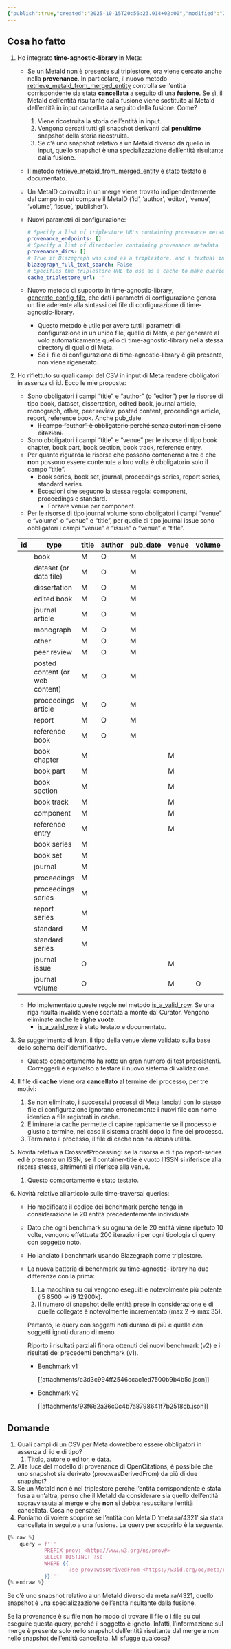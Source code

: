 ```yaml
---
{"publish":true,"created":"2025-10-15T20:56:23.914+02:00","modified":"2025-10-15T20:56:23.917+02:00","cssclasses":""}
---
```



## Cosa ho fatto

1. Ho integrato **time-agnostic-library** in Meta:
    - Se un MetaId non è presente sul triplestore, ora viene cercato anche nella **provenance**. In particolare, il nuovo metodo [retrieve_metaid_from_merged_entity](https://github.com/opencitations/meta/blob/714b4079862f6bcf4a6c72c4a4f6c443d48117e0/lib/finder.py#L146) controlla se l’entità corrispondente sia stata **cancellata** a seguito di una **fusione**. Se sì, il MetaId dell’entità risultante dalla fusione viene sostituito al MetaId dell’entità in input cancellata a seguito della fusione. Come?
        1. Viene ricostruita la storia dell’entità in input.
        2. Vengono cercati tutti gli snapshot derivanti dal **penultimo** snapshot della storia ricostruita.
        3. Se c’è uno snapshot relativo a un MetaId diverso da quello in input, quello snapshot è una specializzazione dell’entità risultante dalla fusione.
    - Il metodo [retrieve_metaid_from_merged_entity](https://github.com/opencitations/meta/blob/714b4079862f6bcf4a6c72c4a4f6c443d48117e0/lib/finder.py#L146) è stato testato e documentato.
    - Un MetaID coinvolto in un merge viene trovato indipendentemente dal campo in cui compare il MetaID (’id’, ‘author’, ‘editor’, ‘venue’, ‘volume’, ‘issue’, ‘publisher’).
    - Nuovi parametri di configurazione:
        
        ```yaml
        # Specify a list of triplestore URLs containing provenance metadata
        provenance_endpoints: []
        # Specify a list of directories containing provenance metadata
        provenance_dirs: []
        # True if Blazegraph was used as a triplestore, and a textual index was built to speed up queries. For more information, see https://github.com/blazegraph/database/wiki/Rebuild_Text_Index_Procedure
        blazegraph_full_text_search: False
        # Specifies the triplestore URL to use as a cache to make queries on provenance faster
        cache_triplestore_url: ''
        ```
        
    - Nuovo metodo di supporto in time-agnostic-library, [generate_config_file](https://github.com/opencitations/time-agnostic-library/blob/46ecb0381de7fc8b4e9a6dab3fe9e95c09a4aa14/src/time_agnostic_library/support.py#L52), che dati i parametri di configurazione genera un file aderente alla sintassi dei file di configurazione di time-agnostic-library.
        - Questo metodo è utile per avere tutti i parametri di configurazione in un unico file, quello di Meta, e per generare al volo automaticamente quello di time-agnostic-library nella stessa directory di quello di Meta.
        - Se il file di configurazione di time-agnostic-library è già presente, non viene rigenerato.
2. Ho riflettuto su quali campi del CSV in input di Meta rendere obbligatori in assenza di id. Ecco le mie proposte:
    - Sono obbligatori i campi “title” e “author” (o “editor”) per le risorse di tipo book, dataset, dissertation, edited book, journal article, monograph, other, peer review, posted content, proceedings article, report, reference book. Anche pub_date
        - ~~Il campo “author” è obbligatorio perché senza autori non ci sono citazioni.~~
    - Sono obbligatori i campi “title” e “venue” per le risorse di tipo book chapter, book part, book section, book track, reference entry.
    - Per quanto riguarda le risorse che possono contenerne altre e che **non** possono essere contenute a loro volta è obbligatorio solo il campo “title”.
        - book series, book set, journal, proceedings series, report series, standard series.
        - Eccezioni che seguono la stessa regola: component, proceedings e standard.
            - Forzare venue per component.
    - Per le risorse di tipo journal volume sono obbligatori i campi “venue” e “volume” o “venue” e “title”, per quelle di tipo journal issue sono obbligatori i campi “venue” e “issue” o “venue” e “title”.
    
    | id | type | title | author | pub_date | venue | volume | issue | page | publisher | editor |
    | --- | --- | --- | --- | --- | --- | --- | --- | --- | --- | --- |
    |  | book | M | O | M |  |  |  |  |  | O |
    |  | dataset (or data file) | M | O | M |  |  |  |  |  | O |
    |  | dissertation | M | O | M |  |  |  |  |  | O |
    |  | edited book | M | O | M |  |  |  |  |  | O |
    |  | journal article | M | O | M |  |  |  |  |  | O |
    |  | monograph | M | O | M |  |  |  |  |  | O |
    |  | other | M | O | M |  |  |  |  |  | O |
    |  | peer review | M | O | M |  |  |  |  |  | O |
    |  | posted content (or web content) | M | O | M |  |  |  |  |  | O |
    |  | proceedings article | M | O | M |  |  |  |  |  | O |
    |  | report | M | O | M |  |  |  |  |  | O |
    |  | reference book | M | O | M |  |  |  |  |  | O |
    |  | book chapter | M |  |  | M |  |  |  |  |  |
    |  | book part | M |  |  | M |  |  |  |  |  |
    |  | book section | M |  |  | M |  |  |  |  |  |
    |  | book track | M |  |  | M |  |  |  |  |  |
    |  | component | M |  |  | M |  |  |  |  |  |
    |  | reference entry | M |  |  | M |  |  |  |  |  |
    |  | book series | M |  |  |  |  |  |  |  |  |
    |  | book set | M |  |  |  |  |  |  |  |  |
    |  | journal | M |  |  |  |  |  |  |  |  |
    |  | proceedings | M |  |  |  |  |  |  |  |  |
    |  | proceedings series | M |  |  |  |  |  |  |  |  |
    |  | report series | M |  |  |  |  |  |  |  |  |
    |  | standard | M |  |  |  |  |  |  |  |  |
    |  | standard series | M |  |  |  |  |  |  |  |  |
    |  | journal issue | O |  |  | M |  | O |  |  |  |
    |  | journal volume | O |  |  | M | O |  |  |  |  |
    
    - Ho implementato queste regole nel metodo [is_a_valid_row](https://github.com/opencitations/meta/blob/8e50632d2dac72a4b39df18a39809873f035fa9a/scripts/curator.py#L1076). Se una riga risulta invalida viene scartata a monte dal Curator. Vengono eliminate anche le **righe vuote**.
        - [is_a_valid_row](https://github.com/opencitations/meta/blob/8e50632d2dac72a4b39df18a39809873f035fa9a/scripts/curator.py#L1076) è stato testato e documentato.
3. Su suggerimento di Ivan, il tipo della venue viene validato sulla base dello schema dell’identificativo. 
    - Questo comportamento ha rotto un gran numero di test preesistenti. Correggerli è equivalso a testare il nuovo sistema di validazione.
4. Il file di **cache** viene ora **cancellato** al termine del processo, per tre motivi:
    1. Se non eliminato, i successivi processi di Meta lanciati con lo stesso file di configurazione ignorano erroneamente i nuovi file con nome identico a file registrati in cache.
    2. Eliminare la cache permette di capire rapidamente se il processo è giusto a termine, nel caso il sistema crashi dopo la fine del processo.
    3. Terminato il processo, il file di cache non ha alcuna utilità.
5. Novità relativa a CrossrefProcessing: se la risorsa è di tipo report-series ed è presente un ISSN, se il container-title è vuoto l’ISSN si riferisce alla risorsa stessa, altrimenti si riferisce alla venue.
    1. Questo comportamento è stato testato.
6. Novità relative all’articolo sulle time-traversal queries:
    - Ho modificato il codice dei benchmark perché tenga in considerazione le 20 entità precedentemente individuate.
    - Dato che ogni benchmark su ognuna delle 20 entità viene ripetuto 10 volte, vengono effettuate 200 iterazioni per ogni tipologia di query con soggetto noto.
    - Ho lanciato i benchmark usando Blazegraph come triplestore.
    - La nuova batteria di benchmark su time-agnostic-library ha due differenze con la prima:
        1. La macchina su cui vengono eseguiti è notevolmente più potente (i5 8500 → i9 12900k).
        2. Il numero di snapshot delle entità prese in considerazione e di quelle collegate è notevolmente incrementato (max 2 → max 35).
        
        Pertanto, le query con soggetti noti durano di più e quelle con soggetti ignoti durano di meno.
        
        Riporto i risultati parziali finora ottenuti dei nuovi benchmark (v2) e i risultati dei precedenti benchmark (v1).
        
        - Benchmark v1
            
            [[attachments/c3d3c994ff2546ccac1ed7500b9b4b5c.json]]
            
        - Benchmark v2
            
            [[attachments/93f662a36c0c4b7a8798641f7b2518cb.json]]
            

## Domande

1. Quali campi di un CSV per Meta dovrebbero essere obbligatori in assenza di id e di tipo?
    1. Titolo, autore o editor, e data.
2. Alla luce del modello di provenance di OpenCitations, è possibile che uno snapshot sia derivato (prov:wasDerivedFrom) da più di due snapshot?
3. Se un MetaId non è nel triplestore perché l’entità corrispondente è stata fusa a un’altra, penso che il MetaId da considerare sia quello dell’entità sopravvissuta al merge e che **non** si debba resuscitare l’entità cancellata. Cosa ne pensate?
4. Poniamo di volere scoprire se l’entità con MetaID ‘meta:ra/4321’ sia stata cancellata in seguito a una fusione. La query per scoprirlo è la seguente.

```python
{% raw %}
    query = f'''
    		PREFIX prov: <http://www.w3.org/ns/prov#>
    		SELECT DISTINCT ?se
    		WHERE {{
    				?se prov:wasDerivedFrom <https://w3id.org/oc/meta/ra/4321/prov/se/2>.
    		}}'''
{% endraw %}
```

Se c’è uno snapshot relativo a un MetaId diverso da meta:ra/4321, quello snapshot è una specializzazione dell’entità risultante dalla fusione.
    
Se la provenance è su file non ho modo di trovare il file o i file su cui eseguire questa query, perché il soggetto è ignoto. Infatti, l’informazione sul merge è presente solo nello snapshot dell’entità risultante dal merge e non nello snapshot dell’entità cancellata. Mi sfugge qualcosa?